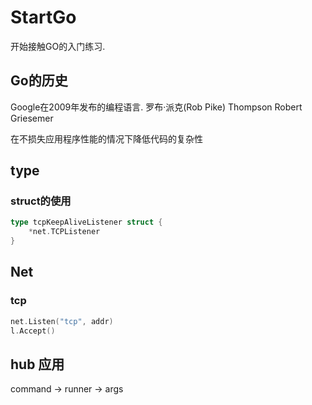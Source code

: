 # StartGo

开始接触GO的入门练习.

## Go的历史

Google在2009年发布的编程语言.
罗布·派克(Rob Pike)
Thompson
Robert Griesemer

在不损失应用程序性能的情况下降低代码的复杂性

## type

### struct的使用

```go
type tcpKeepAliveListener struct {
    *net.TCPListener
}
```

## Net

### tcp

```go
net.Listen("tcp", addr)
l.Accept()
```

## hub 应用

command ->  runner -> args
